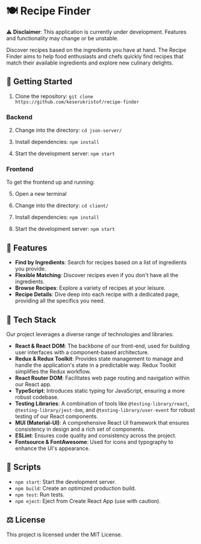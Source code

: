 # 🍽 Recipe Finder

⚠️ **Disclaimer**: This application is currently under development. Features and functionality may change or be unstable.

Discover recipes based on the ingredients you have at hand. The Recipe Finder aims to help food enthusiasts and chefs quickly find recipes that match their available ingredients and explore new culinary delights.

## 🚀 Getting Started

1. Clone the repository:
`git clone https://github.com/keserukristof/recipe-finder`

### Backend

2. Change into the directory:
`cd json-server/`

3. Install dependencies:
`npm install`

4. Start the development server:
`npm start`

### Frontend

To get the frontend up and running:

5. Open a new terminal

6. Change into the directory:
`cd client/`

7. Install dependencies:
`npm install`

8. Start the development server:
`npm start`

## 🌟 Features

- **Find by Ingredients**: Search for recipes based on a list of ingredients you provide.
- **Flexible Matching**: Discover recipes even if you don't have all the ingredients.
- **Browse Recipes**: Explore a variety of recipes at your leisure.
- **Recipe Details**: Dive deep into each recipe with a dedicated page, providing all the specifics you need.

## 🧰 Tech Stack

Our project leverages a diverse range of technologies and libraries:

- **React & React DOM**: The backbone of our front-end, used for building user interfaces with a component-based architecture.
- **Redux & Redux Toolkit**: Provides state management to manage and handle the application's state in a predictable way. Redux Toolkit simplifies the Redux workflow.
- **React Router DOM**: Facilitates web page routing and navigation within our React app.
- **TypeScript**: Introduces static typing for JavaScript, ensuring a more robust codebase.
- **Testing Libraries**: A combination of tools like `@testing-library/react`, `@testing-library/jest-dom`, and `@testing-library/user-event` for robust testing of our React components.
- **MUI (Material-UI)**: A comprehensive React UI framework that ensures consistency in design and a rich set of components.
- **ESLint**: Ensures code quality and consistency across the project.
- **Fontsource & FontAwesome**: Used for icons and typography to enhance the UI's appearance.

## 📖 Scripts

- `npm start`: Start the development server.
- `npm build`: Create an optimized production build.
- `npm test`: Run tests.
- `npm eject`: Eject from Create React App (use with caution).

## ⚖️ License

This project is licensed under the MIT License.
